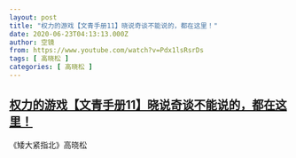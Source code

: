 ```yaml
---
layout: post
title: "权力的游戏【文青手册11】晓说奇谈不能说的，都在这里！"
date: 2020-06-23T04:13:13.000Z
author: 空镜
from: https://www.youtube.com/watch?v=Pdx1lsRsrDs
tags: [ 高晓松 ]
categories: [ 高晓松 ]
---
```

<!--1592885593000-->
[权力的游戏【文青手册11】晓说奇谈不能说的，都在这里！](https://www.youtube.com/watch?v=Pdx1lsRsrDs)
------

<div>
《矮大紧指北》高晓松
</div>
